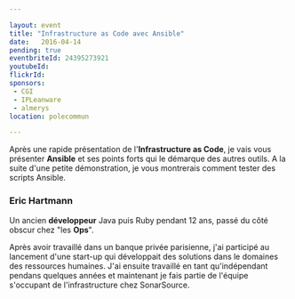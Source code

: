 ```yaml
---

layout: event
title: "Infrastructure as Code avec Ansible"
date:   2016-04-14
pending: true
eventbriteId: 24395273921
youtubeId: 
flickrId: 
sponsors:
 - CGI
 - IPLeanware
 - almerys
location: polecommun

---
```


Après une rapide présentation de l'**Infrastructure as Code**, je vais vous présenter **Ansible** et ses points forts qui le démarque des autres outils. 
A la suite d'une petite démonstration, je vous montrerais comment tester des scripts Ansible.

### Eric Hartmann

Un ancien **développeur** Java puis Ruby pendant 12 ans, passé du côté obscur chez "les **Ops**".

Après avoir travaillé dans un banque privée parisienne, j'ai participé au lancement d'une start-up qui développait des solutions dans le domaines des ressources humaines.
J'ai ensuite travaillé en tant qu'indépendant pendans quelques années et maintenant je fais partie de l'équipe s'occupant de l'infrastructure chez SonarSource.

